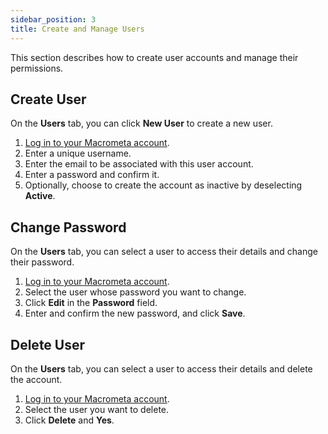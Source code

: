 ```yaml
---
sidebar_position: 3
title: Create and Manage Users
---
```


This section describes how to create user accounts and manage their permissions.

## Create User

On the **Users** tab, you can click **New User** to create a new user.

1. [Log in to your Macrometa account](https://auth.paas.macrometa.io/).
1. Enter a unique username.
1. Enter the email to be associated with this user account.
1. Enter a password and confirm it.
1. Optionally, choose to create the account as inactive by deselecting **Active**.

## Change Password

On the **Users** tab, you can select a user to access their details and change their password.

1. [Log in to your Macrometa account](https://auth.paas.macrometa.io/).
1. Select the user whose password you want to change.
1. Click **Edit** in the **Password** field.
1. Enter and confirm the new password, and click **Save**.

## Delete User

On the **Users** tab, you can select a user to access their details and delete the account.

1. [Log in to your Macrometa account](https://auth.paas.macrometa.io/).
1. Select the user you want to delete.
1. Click **Delete** and **Yes**.